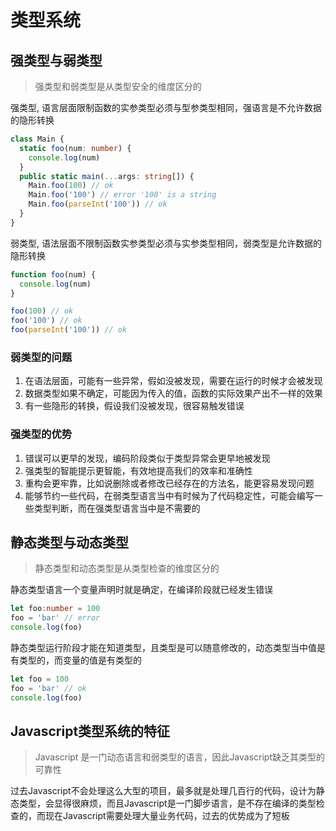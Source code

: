 # 类型系统

## 强类型与弱类型

> 强类型和弱类型是从类型安全的维度区分的

强类型, 语言层面限制函数的实参类型必须与型参类型相同，强语言是不允许数据的隐形转换

```typescript
class Main {
  static foo(num: number) {
    console.log(num)
  }
  public static main(...args: string[]) {
    Main.foo(100) // ok
    Main.foo('100') // error '100' is a string
    Main.foo(parseInt('100')) // ok
  }
}
```

弱类型, 语法层面不限制函数实参类型必须与实参类型相同，弱类型是允许数据的隐形转换

```js
function foo(num) {
  console.log(num)
}

foo(100) // ok
foo('100') // ok
foo(parseInt('100')) // ok
```



### 弱类型的问题

1. 在语法层面，可能有一些异常，假如没被发现，需要在运行的时候才会被发现
2. 数据类型如果不确定，可能因为传入的值，函数的实际效果产出不一样的效果
3. 有一些隐形的转换，假设我们没被发现，很容易触发错误

### 强类型的优势

1. 错误可以更早的发现，编码阶段类似于类型异常会更早地被发现
2. 强类型的智能提示更智能，有效地提高我们的效率和准确性
3. 重构会更牢靠，比如说删除或者修改已经存在的方法名，能更容易发现问题
4. 能够节约一些代码，在弱类型语言当中有时候为了代码稳定性，可能会编写一些类型判断，而在强类型语言当中是不需要的

## 静态类型与动态类型

> 静态类型和动态类型是从类型检查的维度区分的

静态类型语言一个变量声明时就是确定，在编译阶段就已经发生错误

```typescript
let foo:number = 100
foo = 'bar' // error
console.log(foo)
```

静态类型运行阶段才能在知道类型，且类型是可以随意修改的，动态类型当中值是有类型的，而变量的值是有类型的

```js
let foo = 100
foo = 'bar' // ok
console.log(foo)
```

## Javascript类型系统的特征

> Javascript 是一门动态语言和弱类型的语言，因此Javascript缺乏其类型的可靠性

过去Javascript不会处理这么大型的项目，最多就是处理几百行的代码，设计为静态类型，会显得很麻烦，而且Javascript是一门脚步语言，是不存在编译的类型检查的，而现在Javascript需要处理大量业务代码，过去的优势成为了短板